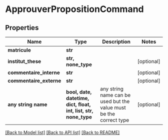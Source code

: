 # ApprouverPropositionCommand


## Properties
Name | Type | Description | Notes
------------ | ------------- | ------------- | -------------
**matricule** | **str** |  | 
**institut_these** | **str, none_type** |  | [optional] 
**commentaire_interne** | **str** |  | [optional] 
**commentaire_externe** | **str** |  | [optional] 
**any string name** | **bool, date, datetime, dict, float, int, list, str, none_type** | any string name can be used but the value must be the correct type | [optional]

[[Back to Model list]](../README.md#documentation-for-models) [[Back to API list]](../README.md#documentation-for-api-endpoints) [[Back to README]](../README.md)



